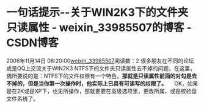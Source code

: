 # 一句话提示--关于WIN2K3下的文件夹只读属性 - weixin_33985507的博客 - CSDN博客
2006年11月14日 08:20:00[weixin_33985507](https://me.csdn.net/weixin_33985507)阅读数：2
很多朋友在不同的论坛或是QQ上交流关于WIN2K3 NTFS下的文件夹只读属性去不掉的问题，在这里，偶所要说的是：NTFS下的文件权限有一个特色，**那就是只读属性前面的对勾是去不掉的，但是当你第一次操作时，他实际上已具有可读写的权限了。**
    OK，如果是在2K或是XP下，也无所操作，那就要要在高级选项里，更改所属，或是校验盘文件系统了。 
